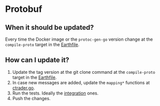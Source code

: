 # Protobuf
## When it should be updated?
Every time the Docker image or the `protoc-gen-go` version change at the `compile-proto` target in the
[Earthfile](../Earthfile).

## How can I update it?
1. Update the tag version at the git clone command at the `compile-proto` target in the [Earthfile](../Earthfile).
2. In case new messages are added, update the `mapping*` functions at [ctrader.go](../ctrader.go).
3. Run the tests. Ideally the [integration](./testing.md#how-to-execute-integration-tests) ones.
4. Push the changes.
